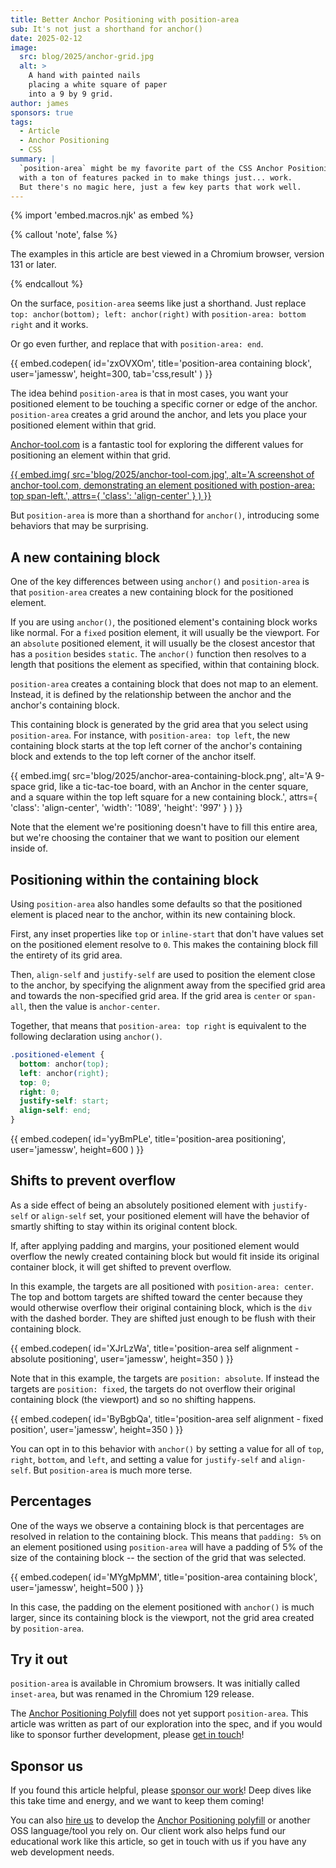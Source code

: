 ```yaml
---
title: Better Anchor Positioning with position-area
sub: It's not just a shorthand for anchor()
date: 2025-02-12
image:
  src: blog/2025/anchor-grid.jpg
  alt: >
    A hand with painted nails
    placing a white square of paper
    into a 9 by 9 grid.
author: james
sponsors: true
tags:
  - Article
  - Anchor Positioning
  - CSS
summary: |
  `position-area` might be my favorite part of the CSS Anchor Positioning spec,
  with a ton of features packed in to make things just... work.
  But there's no magic here, just a few key parts that work well.
---
```


{% import 'embed.macros.njk' as embed %}

{% callout 'note', false %}

The examples in this article are best viewed in a Chromium browser, version 131
or later.

{% endcallout %}

On the surface, `position-area` seems like just a shorthand.
Just replace `top: anchor(bottom); left: anchor(right)`
with `position-area: bottom right` and it works.

Or go even further, and replace that with `position-area: end`.

{{ embed.codepen(
  id='zxOVXOm',
  title='position-area containing block',
  user='jamessw',
  height=300,
  tab='css,result'
) }}

The idea behind `position-area` is that in most cases, you want your positioned
element to be touching a specific corner or edge of the anchor. `position-area`
creates a grid around the anchor, and lets you place your positioned element
within that grid.

[Anchor-tool.com](https://anchor-tool.com/) is a fantastic tool for exploring
the different values for positioning an element within that grid.

[{{ embed.img(
  src='blog/2025/anchor-tool-com.jpg',
  alt='A screenshot of anchor-tool.com, demonstrating an element positioned with postion-area: top span-left.',
  attrs={
    'class': 'align-center'
  }
) }}](https://anchor-tool.com/)

But `position-area` is more than a shorthand for `anchor()`, introducing some
behaviors that may be surprising.

## A new containing block

One of the key differences between using `anchor()` and `position-area` is that
`position-area` creates a new containing block for the positioned element.

If you are using `anchor()`, the positioned element's containing block works
like normal. For a `fixed` position element, it will usually be the
viewport. For an `absolute` positioned element, it will usually be the
closest ancestor that has a `position` besides `static`. The `anchor()` function
then resolves to a length that positions the element as specified, within that
containing block.

`position-area` creates a containing block that does not map to an element.
Instead, it is defined by the relationship between the anchor and the anchor's
containing block.

This containing block is generated by the grid area that you select using
`position-area`. For instance, with `position-area: top left`, the new
containing block starts at the top left corner of the anchor's containing block
and extends to the top left corner of the anchor itself.

{{ embed.img(
  src='blog/2025/anchor-area-containing-block.png',
  alt='A 9-space grid, like a tic-tac-toe board, with an Anchor in the center square, and a square within the top left square for a new containing block.',
  attrs={
    'class': 'align-center',
    'width': '1089',
    'height': '997'
  }
) }}

Note that the element we're positioning doesn't have to fill this entire area,
but we're choosing the container that we want to position our element inside of.

## Positioning within the containing block

Using `position-area` also handles some defaults so that the positioned element
is placed near to the anchor, within its new containing block.

First, any inset properties like `top` or `inline-start` that don't have values
set on the positioned element resolve to `0`. This makes the containing block
fill the entirety of its grid area.

Then, `align-self` and `justify-self` are used to position the element close to
the anchor, by specifying the alignment away from the specified grid area and
towards the non-specified grid area. If the grid area is `center` or `span-all`,
then the value is `anchor-center`.

Together, that means that `position-area: top right` is equivalent to the
following declaration using `anchor()`.

```css
.positioned-element {
  bottom: anchor(top);
  left: anchor(right);
  top: 0;
  right: 0;
  justify-self: start;
  align-self: end;
}
```

{{ embed.codepen(
  id='yyBmPLe',
  title='position-area positioning',
  user='jamessw',
  height=600
) }}

## Shifts to prevent overflow

As a side effect of being an absolutely positioned element with `justify-self`
or `align-self` set, your positioned element will have the behavior of smartly
shifting to stay within its original content block.

If, after applying padding and margins, your positioned element would overflow
the newly created containing block but would fit inside its original container
block, it will get shifted to prevent overflow.

In this example, the targets are all positioned with `position-area: center`.
The top and bottom targets are shifted toward the center because they would
otherwise overflow their original containing block, which is the `div` with the
dashed border. They are shifted just enough to be flush with their containing
block.

{{ embed.codepen(
  id='XJrLzWa',
  title='position-area self alignment - absolute positioning',
  user='jamessw',
  height=350
) }}

Note that in this example, the targets are `position: absolute`. If instead the
targets are `position: fixed`, the targets do not overflow their original
containing block (the viewport) and so no shifting happens.

{{ embed.codepen(
  id='ByBgbQa',
  title='position-area self alignment - fixed position',
  user='jamessw',
  height=350
) }}

You can opt in to this behavior with `anchor()` by setting a value for all of
`top`, `right`, `bottom`, and `left`, and setting a value for `justify-self` and
`align-self`. But `position-area` is much more terse.

## Percentages

One of the ways we observe a containing block is that percentages are resolved
in relation to the containing block. This means that `padding: 5%` on an element
positioned using `position-area` will have a padding of 5% of the size of the
containing block -- the section of the grid that was selected.

{{ embed.codepen(
  id='MYgMpMM',
  title='position-area containing block',
  user='jamessw',
  height=500
) }}

In this case, the padding on the element positioned with `anchor()` is much
larger, since its containing block is the viewport, not the grid area created by
`position-area`.

## Try it out

`position-area` is available in Chromium browsers. It was initially called
`inset-area`, but was renamed in the Chromium 129 release.

The [Anchor Positioning Polyfill](https://anchor-polyfill.netlify.app/) does not
yet support `position-area`. This article was written as part of our exploration
into the spec, and if you would like to sponsor further development, please
[get in touch](/contact/)!

## Sponsor us

If you found this article helpful, please [sponsor our
work](https://opencollective.com/oddbird-open-source)! Deep dives like this take
time and energy, and we want to keep them coming!

You can also [hire us](/contact/) to develop the [Anchor Positioning
polyfill](https://anchor-positioning.oddbird.net/) or another OSS language/tool
you rely on. Our client work also helps fund our educational work like this
article, so get in touch with us if you have any web development needs.
